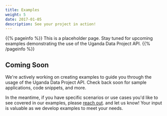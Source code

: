 ```yaml
---
title: Examples
weight: 5
date: 2017-01-05
description: See your project in action!
---
```


{{% pageinfo %}}
This is a placeholder page. Stay tuned for upcoming examples demonstrating the use of the Uganda Data Project API.
{{% /pageinfo %}}

## Coming Soon

We're actively working on creating examples to guide you through the usage of the Uganda Data Project API. Check back soon for sample applications, code snippets, and more.

In the meantime, if you have specific scenarios or use cases you'd like to see covered in our examples, please [reach out](mailto:katznicho@gmail.com). and let us know! Your input is valuable as we develop examples to meet your needs.
